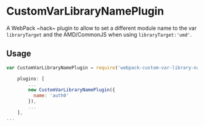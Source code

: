 # CustomVarLibraryNamePlugin

A WebPack ~hack~ plugin to allow to set a different module name to the var `libraryTarget` and the AMD/CommonJS when using `libraryTarget:'umd'`.

## Usage

```js
var CustomVarLibraryNamePlugin = require('webpack-custom-var-library-name-plugin');

    plugins: [
        ...
        new CustomVarLibraryNamePlugin({
          name: 'auth0'
        }),
        ...
    ],
...

